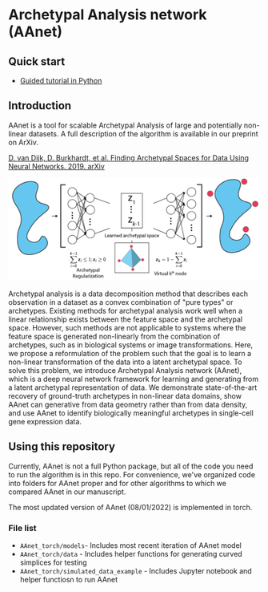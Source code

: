 # Archetypal Analysis network (AAnet)

## Quick start

* [Guided tutorial in Python](https://nbviewer.jupyter.org/github/KrishnaswamyLab/AAnet/blob/master/AAnet_torch/simulated_data_example/AAnet_vs_other_methods_on_tetrahedron.ipynb)


## Introduction

AAnet is a tool for scalable Archetypal Analysis of large and potentially non-linear datasets. A full description of the algorithm is available in our preprint on ArXiv.

[D. van Dijk, D. Burkhardt, et al. Finding Archetypal Spaces for Data Using Neural Networks. 2019. arXiv](https://arxiv.org/abs/1901.09078)

![alt text](https://github.com/KrishnaswamyLab/AAnet/blob/master/img/AAnet.png)

Archetypal analysis is a data decomposition method that describes each observation in a dataset as a convex combination of "pure types" or archetypes. Existing methods for archetypal analysis work well when a linear relationship exists between the feature space and the archetypal space. However, such methods are not applicable to systems where the feature space is generated non-linearly from the combination of archetypes, such as in biological systems or image transformations. Here, we propose a reformulation of the problem such that the goal is to learn a non-linear transformation of the data into a latent archetypal space. To solve this problem, we introduce Archetypal Analysis network (AAnet), which is a deep neural network framework for learning and generating from a latent archetypal representation of data. We demonstrate state-of-the-art recovery of ground-truth archetypes in non-linear data domains, show AAnet can generative from data geometry rather than from data density, and use AAnet to identify biologically meaningful archetypes in single-cell gene expression data.

## Using this repository

Currently, AAnet is not a full Python package, but all of the code you need to run the algorithm is in this repo. For convenience, we've organized code into folders for AAnet proper and for other algorithms to which we compared AAnet in our manuscript.

The most updated version of AAnet (08/01/2022) is implemented in torch. 

### File list
* `AAnet_torch/models`- Includes most recent iteration of AAnet model
* `AAnet_torch/data` - Includes helper functions for generating curved simplices for testing
* `AAnet_torch/simulated_data_example` - Includes Jupyter notebook and helper functiosn to run AAnet
